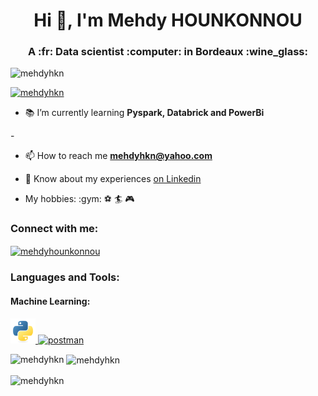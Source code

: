 <!---
Mehdyhkn/Mehdyhkn is a ✨ special ✨ repository because its `README.md` (this file) appears on your GitHub profile.
You can click the Preview link to take a look at your changes.
--->


<h1 align="center">Hi 👋, I'm Mehdy HOUNKONNOU</h1>
<h3 align="center">A :fr: Data scientist :computer: in Bordeaux :wine_glass:</h3>



<p align="left"> 
  <img src="https://komarev.com/ghpvc/?username=mehdyhkn&label=Profile%20views&color=0e75b6&style=flat" alt="mehdyhkn" />
</p>


<p align="left"> <a href="https://github.com/ryo-ma/github-profile-trophy"><img src="https://github-profile-trophy.vercel.app/?username=mehdyhkn" alt="mehdyhkn" /></a> </p>

- :books: I’m currently learning **Pyspark, Databrick and PowerBi**

-<!-- 👨‍💻 Look at my developer portfolio at <a href="https://delavois.com" target="_blank">delavois.com</a>-->

- 📫 How to reach me **mehdyhkn@yahoo.com**
- 📄 Know about my experiences <a href="https://www.linkedin.com/in/mehdyhounkonnou/" target="_blank">on Linkedin</a>

- My hobbies: :gym: :soccer: :surfer: :video_game:

<h3 align="left">Connect with me:</h3>
<p align="left">

<a href="https://www.linkedin.com/in/mehdyhounkonnou/" target="blank"><img align="center" src="https://cdn.jsdelivr.net/npm/simple-icons@3.0.1/icons/linkedin.svg" alt="mehdyhounkonnou" height="30" width="40" /></a>


<h3 align="left">Languages and Tools:</h3>
<h4 align="left">Machine Learning:</h4>
  <p align="left">
    <a href="https://www.python.org" target="_blank"> <img src="https://raw.githubusercontent.com/devicons/devicon/master/icons/python/python-original.svg" alt="python" width="40" height="40"/> </a>
   <a href="https://www.r-project.org/" target="_blank"> <img src="https://www.r-project.org/logo/Rlogo.svg" alt="postman" width="40" height="40"/> </a>
 
  </p>
  
   

<p><img align="left" src="https://github-readme-stats.vercel.app/api/top-langs?username=mehdyhkn&show_icons=true&locale=en&layout=compact" alt="mehdyhkn" /></p>

<p>&nbsp;<img align="center" src="https://github-readme-stats.vercel.app/api?username=mehdyhkn&show_icons=true&locale=en" alt="mehdyhkn" /></p>

<p><img align="center" src="https://github-readme-streak-stats.herokuapp.com/?user=mehdyhkn&" alt="mehdyhkn" /></p>

